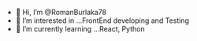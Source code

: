 - 👋 Hi, I’m @RomanBurlaka78
- 👀 I’m interested in ...FrontEnd developing and Testing
- 🌱 I’m currently learning ...React, Python


<!---
RomanBurlaka78/RomanBurlaka78 is a ✨ special ✨ repository because its `README.md` (this file) appears on your GitHub profile.
You can click the Preview link to take a look at your changes.
--->
